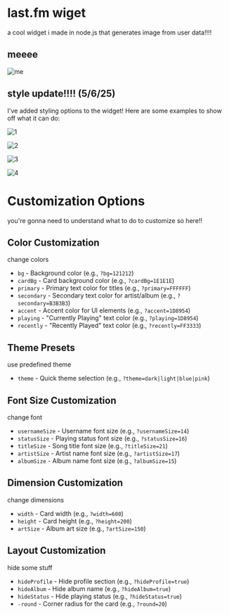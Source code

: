 # last.fm wiget

a cool widget i made in node.js that generates image from user data!!!!

## meeee
![me](https://last-fm-ruby.vercel.app/?username=Squirre1Z)

## style update!!!! (5/6/25)

I've added styling options to the widget! Here are some examples to show off what it can do:

![1](https://last-fm-ruby.vercel.app/?username=Squirre1Z&bg=0A0E14&cardBg=141C26&primary=FFFFFF&secondary=ADB5BD&accent=00CED1&playing=00CED1&round=20&titleSize=24&artistSize=18)

![2](https://last-fm-ruby.vercel.app/?username=Squirre1Z&bg=240046&cardBg=3C096C&primary=FFFFFF&secondary=E0AAFF&accent=9D4EDD&playing=9D4EDD&recently=FF5E5B&round=24&titleSize=22)

![3](https://last-fm-ruby.vercel.app/?username=Squirre1Z&bg=2B1B47&cardBg=341C4F&primary=F8F9FA&secondary=FF85A1&accent=FF41B4&playing=FF41B4&recently=41EAD4&round=0&titleSize=22)

![4](https://last-fm-ruby.vercel.app/?username=Squirre1Z&bg=191414&cardBg=212121&primary=FFFFFF&secondary=B3B3B3&accent=1DB954&playing=1DB954&recently=E61E32&round=12&width=640&artSize=160)


# Customization Options

you're gonna need to understand what to do to customize so here!!

## Color Customization

change colors

* `bg` - Background color (e.g., `?bg=121212`)
* `cardBg` - Card background color (e.g., `?cardBg=1E1E1E`)
* `primary` - Primary text color for titles (e.g., `?primary=FFFFFF`)
* `secondary` - Secondary text color for artist/album (e.g., `?secondary=B3B3B3`)
* `accent` - Accent color for UI elements (e.g., `?accent=1D8954`)
* `playing` - "Currently Playing" text color (e.g., `?playing=1D8954`)
* `recently` - "Recently Played" text color (e.g., `?recently=FF3333`)

## Theme Presets

use predefined theme

* `theme` - Quick theme selection (e.g., `?theme=dark|light|blue|pink`)

## Font Size Customization

change font

* `usernameSize` - Username font size (e.g., `?usernameSize=14`)
* `statusSize` - Playing status font size (e.g., `?statusSize=16`)
* `titleSize` - Song title font size (e.g., `?titleSize=21`)
* `artistSize` - Artist name font size (e.g., `?artistSize=17`)
* `albumSize` - Album name font size (e.g., `?albumSize=15`)

## Dimension Customization

change dimensions

* `width` - Card width (e.g., `?width=600`)
* `height` - Card height (e.g., `?height=200`)
* `artSize` - Album art size (e.g., `?artSize=150`)

## Layout Customization

hide some stuff

* `hideProfile` - Hide profile section (e.g., `?hideProfile=true`)
* `hideAlbum` - Hide album name (e.g., `?hideAlbum=true`)
* `hideStatus` - Hide playing status (e.g., `?hideStatus=true`)
* `-round` - Corner radius for the card (e.g., `?round=20`)
